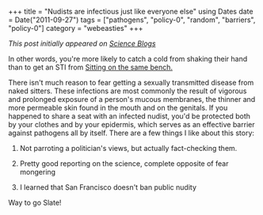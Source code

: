 +++
title = "Nudists are infectious just like everyone else"
using Dates
date = Date("2011-09-27")
tags = ["pathogens", "policy-0", "random", "barriers", "policy-0"]
category = "webeasties"
+++

_This post initially appeared on [Science Blogs](http://scienceblogs.com/webeasties)_

In other words, you're more likely to catch a cold from shaking their hand than to get an STI from [Sitting on the same bench.](http://www.slate.com/id/2304427/)

There isn't much reason to fear getting a sexually transmitted disease from naked sitters. These infections are most commonly the result of vigorous and prolonged exposure of a person's mucous membranes, the thinner and more permeable skin found in the mouth and on the genitals. If you happened to share a seat with an infected nudist, you'd be protected both by your clothes and by your epidermis, which serves as an effective barrier against pathogens all by itself. 
There are a few things I like about this story:

1) Not parroting a politician's views, but actually fact-checking them.

2) Pretty good reporting on the science, complete opposite of fear mongering

3) I learned that San Francisco doesn't ban public nudity

Way to go Slate!

      
  
